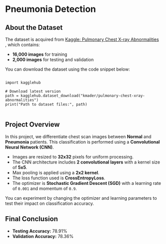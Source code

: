 <h1>Pneumonia Detection</h1>

<h2>About the Dataset</h2>

<p>
  The dataset is acquired from 
  <a href="https://www.kaggle.com/datasets/kmader/pulmonary-chest-xray-abnormalities" target="_blank">
    Kaggle: Pulmonary Chest X-ray Abnormalities
  </a>, which contains:
</p>

<ul>
  <li><strong>16,000 images</strong> for training</li>
  <li><strong>2,000 images</strong> for testing and validation</li>
</ul>

<p>You can download the dataset using the code snippet below:</p>

<pre>
<code>
import kagglehub

# Download latest version
path = kagglehub.dataset_download("kmader/pulmonary-chest-xray-abnormalities")
print("Path to dataset files:", path)
</code>
</pre>

<h2>Project Overview</h2>

<p>
  In this project, we differentiate chest scan images between <strong>Normal</strong> and <strong>Pneumonia</strong> patients. 
  This classification is performed using a <strong>Convolutional Neural Network (CNN)</strong>.
</p>

<ul>
  <li>Images are resized to <strong>32x32</strong> pixels for uniform processing.</li>
  <li>The CNN architecture includes <strong>2 convolutional layers</strong> with a kernel size of <strong>5x5</strong>.</li>
  <li>Max pooling is applied using a <strong>2x2 kernel</strong>.</li>
  <li>The loss function used is <strong>CrossEntropyLoss</strong>.</li>
  <li>The optimizer is <strong>Stochastic Gradient Descent (SGD)</strong> with a learning rate of <code>0.001</code> and momentum of <code>0.9</code>.</li>
</ul>

<p>
  You can experiment by changing the optimizer and learning parameters to test their impact on classification accuracy.
</p>

<h2>Final Conclusion</h2>

<ul>
  <li><strong>Testing Accuracy:</strong> 78.91%</li>
  <li><strong>Validation Accuracy:</strong> 78.36%</li>
</ul>
